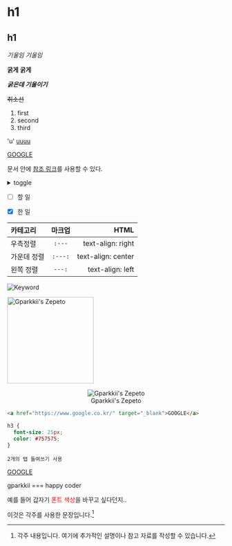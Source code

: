 <!-- 제목 -->
# h1
h1
-------------

*기울임*
_기울임_

**굵게**
__굵게__

**_굵은데 기울이기_**

~~취소선~~

1. first
2. second
3. third

'u'
<u>uuuu</u>

[GOOGLE](https://google.com)


문서 안에 [참조 링크]를 사용할 수 있다.

[참조 링크]: https://github.co



<details>
  <summary>toggle</summary>

  내용이 여기에 들어갑니다.

</details>


- [ ] 할 일
- [X] 한 일


| 카테고리 | 마크업 | HTML |
|:---|:---:|---:|
| 우측정렬 | `:---` | text-align: right |
| 가운데 정렬 | `:---:` | text-align: center |
| 왼쪽 정렬 | `---:` | text-align: left |



![Keyword](/path/to/img.jpg)

<img src="/path/to/img.jpg" width="200px" height="200px" title="px(픽셀) 크기 설정" alt="Gparkkii's Zepeto"></img><br/>

<figure align="center">
<img src="https://avatars.githubusercontent.com/u/71811780?v=4" alt="Gparkkii's Zepeto"></img>
<figcaption>Gparkkii's Zepeto</figcaption>
</figure>



```html
<a href="https://www.google.co.kr/" target="_blank">GOOGLE</a>
```

```css
h3 {
  font-size: 25px;
  color: #757575;
}
```

<!-- 또는  -->
    2개의 탭 들여쓰기 사용


<a href="https://www.google.co.kr/" target="_blank">GOOGLE</a>

gparkkii === happy coder


예를 들어 갑자기 <span style="color: red">폰트 색상</span>을 바꾸고 싶다던지..



이것은 각주를 사용한 문장입니다.[^각주]

[^각주]: 각주 내용입니다. 여기에 추가적인 설명이나 참고 자료를 작성할 수 있습니다.


<!--
**jinnkyeong/jinnkyeong** is a ✨ _special_ ✨ repository because its `README.md` (this file) appears on your GitHub profile.

Here are some ideas to get you started:

- 🔭 I’m currently working on ...
- 🌱 I’m currently learning ...
- 👯 I’m looking to collaborate on ...
- 🤔 I’m looking for help with ...
- 💬 Ask me about ...
- 📫 How to reach me: ...
- 😄 Pronouns: ...
- ⚡ Fun fact: ...
-->
